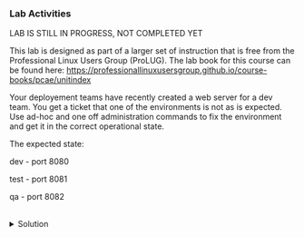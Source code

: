 ### Lab Activities

LAB IS STILL IN PROGRESS, NOT COMPLETED YET

This lab is designed as part of a larger set of instruction that is free from the Professional Linux Users Group (ProLUG). The lab book for this course can be found here: https://professionallinuxusersgroup.github.io/course-books/pcae/unitindex

Your deployement teams have recently created a web server for a dev team. You get a ticket that one of the environments is not as is expected. Use ad-hoc and one off administration commands to fix the environment and get it in the correct operational state.

The expected state:

dev - port 8080

test - port 8081

qa - port 8082

<br>
<details>
<summary>Solution</summary>

Simulate the deployment (this is what would have happened before the ticket was put in, you're running it to setup the lab and watch the output.)

```plain
ansible-playbook -i /root/hosts broken_web_environment.yaml
```{{exec}}

What environment is deployed? What problems do you see compared to what you expected to see?

Can you check that the environment is working as expected or not?

```plain
curl node01:8080
curl node01:8081
curl node01:8082
```{{exec}}

Or maybe even more automation mindset like this
```plain
for port in 8080 8081 8082; do curl node01:$port; done
```{{exec}}

How might you find what broken in the deployment? We saw it run from start to finish, why didn't the deployer fail?

Did the wrong port get set somehow? How might you find that incorrect port?

```plain
nmap node01
```{{exec}}

Looks like someone fat-fingered, or otherwise incorrectly set port 8087 instead of 8082. Can you fix that with some one-off commands to get the environment correct?

```plain
ansible webservers -i /root/hosts -m lineinfile -a "path=/etc/apache2/ports.conf regexp='Listen 8087' line='Listen 8082'" 
```{{exec}}

If you check the system, did that fix it? Why or why not?

```plain
nmap node01
```{{exec}}

Remember we always have to restart the service to re-read a config file. We can do that with another one-off admin command.

```plain
ansible webservers -i /root/hosts -m service -a "name=apache2 state=restarted"
```{{exec}}

If you check the system, did that fix it? Why or why not?

```plain
nmap node01
```{{exec}}

```plain
for port in 8080 8081 8082; do curl node01:$port; done
```{{exec}}

So you've corrected this, but someone needs to go back and fix the original deployment from the team (and maybe fix that name). Inspect the file and see if you can find where it went wrong.

```plain
cat /root/broken_web_environment.yaml
```{{exec}}

</details>
